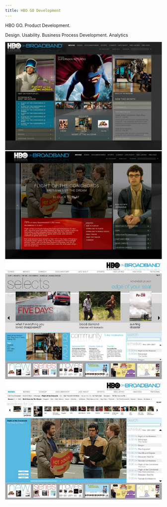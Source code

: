 ```yaml
---
title: HBO GO Development
---
```


HBO GO. Product Development. 

Design. Usability. Business Process Development. Analytics

![HBO GO](assets/img/work/proj-1/img1.jpg)
![HBO GO](assets/img/work/proj-1/img2.jpg)
![HBO GO](assets/img/work/proj-1/img3.jpg)
![HBO GO](assets/img/work/proj-1/img4.jpg)